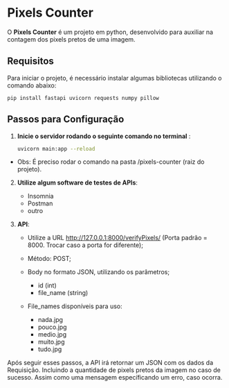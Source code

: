 # Pixels Counter

O **Pixels Counter** é um projeto em python, desenvolvido para auxiliar na contagem dos pixels pretos de uma imagem.

## Requisitos

Para iniciar o projeto, é necessário instalar algumas bibliotecas utilizando o comando abaixo: 

    pip install fastapi uvicorn requests numpy pillow

## Passos para Configuração

1. **Inicie o servidor rodando o seguinte comando no terminal** : 

    ```bash
    uvicorn main:app --reload

- Obs: É preciso rodar o comando na pasta /pixels-counter (raiz do projeto).

2. **Utilize algum software de testes de APIs**:
    - Insomnia
    - Postman
    - outro

3. **API**:
    - Utilize a URL http://127.0.0.1:8000/verifyPixels/ (Porta padrão = 8000. Trocar caso a porta for diferente);
    - Método: POST;
    - Body no formato JSON, utilizando os parâmetros;
        - id (int)
        - file_name (string)

    - File_names disponíveis para uso:
        - nada.jpg
        - pouco.jpg 
        - medio.jpg 
        - muito.jpg 
        - tudo.jpg

Após seguir esses passos, a API irá retornar um JSON com os dados da Requisição. 
Incluindo a quantidade de pixels pretos da imagem no caso de sucesso. 
Assim como uma mensagem específicando um erro, caso ocorra.

